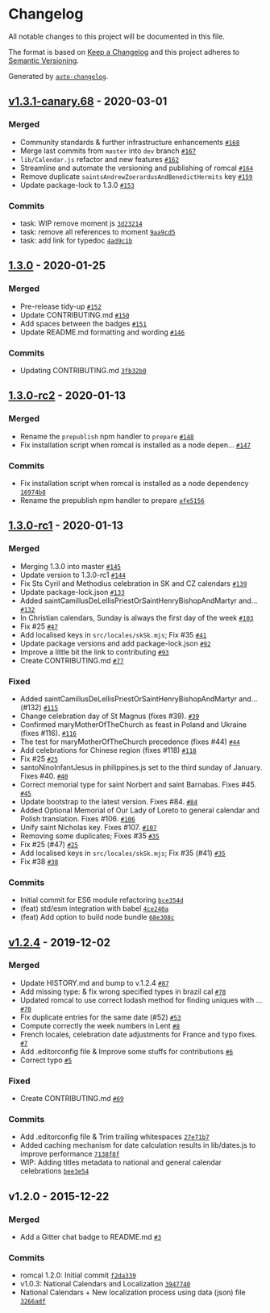 # Changelog

All notable changes to this project will be documented in this file.

The format is based on [Keep a Changelog](https://keepachangelog.com/en/1.0.0/)
and this project adheres to [Semantic Versioning](https://semver.org/spec/v2.0.0.html).

Generated by [`auto-changelog`](https://github.com/CookPete/auto-changelog).

## [v1.3.1-canary.68](https://github.com/romcal/romcal/compare/1.3.0...v1.3.1-canary.68) - 2020-03-01

### Merged

- Community standards & further infrastructure enhancements [`#168`](https://github.com/romcal/romcal/pull/168)
- Merge last commits from `master` into `dev` branch [`#167`](https://github.com/romcal/romcal/pull/167)
- `lib/Calendar.js` refactor and new features [`#162`](https://github.com/romcal/romcal/pull/162)
- Streamline and automate the versioning and publishing of romcal [`#164`](https://github.com/romcal/romcal/pull/164)
- Remove duplicate `saintsAndrewZoerardusAndBenedictHermits` key [`#159`](https://github.com/romcal/romcal/pull/159)
- Update package-lock to 1.3.0 [`#153`](https://github.com/romcal/romcal/pull/153)

### Commits

- task: WIP remove moment js [`3d23214`](https://github.com/romcal/romcal/commit/3d232147e93943b1ea28d3d5dc70563054dad43a)
- task: remove all references to moment [`9aa9cd5`](https://github.com/romcal/romcal/commit/9aa9cd5e00ff58f75bf5def6c1ec0d6bdaef4b24)
- task: add link for typedoc [`4ad9c1b`](https://github.com/romcal/romcal/commit/4ad9c1bc52d8f2f575541f6c15a5a80e4610525a)

## [1.3.0](https://github.com/romcal/romcal/compare/1.3.0-rc2...1.3.0) - 2020-01-25

### Merged

- Pre-release tidy-up [`#152`](https://github.com/romcal/romcal/pull/152)
- Update CONTRIBUTING.md [`#150`](https://github.com/romcal/romcal/pull/150)
- Add spaces between the badges [`#151`](https://github.com/romcal/romcal/pull/151)
- Update README.md formatting and wording [`#146`](https://github.com/romcal/romcal/pull/146)

### Commits

- Updating CONTRIBUTING.md [`3fb32b0`](https://github.com/romcal/romcal/commit/3fb32b0120333fc742f8cb27014818b572a0d5e4)

## [1.3.0-rc2](https://github.com/romcal/romcal/compare/1.3.0-rc1...1.3.0-rc2) - 2020-01-13

### Merged

- Rename the `prepublish` npm handler to `prepare` [`#148`](https://github.com/romcal/romcal/pull/148)
- Fix installation script when romcal is installed as a node depen… [`#147`](https://github.com/romcal/romcal/pull/147)

### Commits

- Fix installation script when romcal is installed as a node dependency [`16974b8`](https://github.com/romcal/romcal/commit/16974b857da94a6d335423d17874a51c7c24ad74)
- Rename the prepublish npm handler to prepare [`afe5156`](https://github.com/romcal/romcal/commit/afe51564e2eb0b74d7988a7ab7019092e333de55)

## [1.3.0-rc1](https://github.com/romcal/romcal/compare/v1.2.4...1.3.0-rc1) - 2020-01-13

### Merged

- Merging 1.3.0 into master [`#145`](https://github.com/romcal/romcal/pull/145)
- Update version to 1.3.0-rc1 [`#144`](https://github.com/romcal/romcal/pull/144)
- Fix Sts Cyril and Methodius celebration in SK and CZ calendars [`#139`](https://github.com/romcal/romcal/pull/139)
- Update package-lock.json [`#133`](https://github.com/romcal/romcal/pull/133)
- Added saintCamillusDeLellisPriestOrSaintHenryBishopAndMartyr and… [`#132`](https://github.com/romcal/romcal/pull/132)
- In Christian calendars, Sunday is always the first day of the week [`#103`](https://github.com/romcal/romcal/pull/103)
- Fix #25 [`#47`](https://github.com/romcal/romcal/pull/47)
- Add localised keys in `src/locales/skSk.mjs`; Fix #35 [`#41`](https://github.com/romcal/romcal/pull/41)
- Update package versions and add package-lock.json [`#92`](https://github.com/romcal/romcal/pull/92)
- Improve a little bit the link to contributing [`#93`](https://github.com/romcal/romcal/pull/93)
- Create CONTRIBUTING.md [`#77`](https://github.com/romcal/romcal/pull/77)

### Fixed

- Added saintCamillusDeLellisPriestOrSaintHenryBishopAndMartyr and… (#132) [`#115`](https://github.com/romcal/romcal/issues/115)
- Change celebration day of St Magnus (fixes #39). [`#39`](https://github.com/romcal/romcal/issues/39)
- Confirmed maryMotherOfTheChurch as feast in Poland and Ukraine (fixes #116). [`#116`](https://github.com/romcal/romcal/issues/116)
- The test for maryMotherOfTheChurch precedence (fixes #44) [`#44`](https://github.com/romcal/romcal/issues/44)
- Add celebrations for Chinese region (fixes #118) [`#118`](https://github.com/romcal/romcal/issues/118)
- Fix #25 [`#25`](https://github.com/romcal/romcal/issues/25)
- santoNinoInfantJesus in philippines.js set to the third sunday of January. Fixes #40. [`#40`](https://github.com/romcal/romcal/issues/40)
- Correct memorial type for saint Norbert and saint Barnabas. Fixes #45. [`#45`](https://github.com/romcal/romcal/issues/45)
- Update bootstrap to the latest version. Fixes #84. [`#84`](https://github.com/romcal/romcal/issues/84)
- Added Optional Memorial of Our Lady of Loreto to general calendar and Polish translation. Fixes #106. [`#106`](https://github.com/romcal/romcal/issues/106)
- Unify saint Nicholas key. Fixes #107. [`#107`](https://github.com/romcal/romcal/issues/107)
- Removing some duplicates; Fixes #35 [`#35`](https://github.com/romcal/romcal/issues/35)
- Fix #25 (#47) [`#25`](https://github.com/romcal/romcal/issues/25)
- Add localised keys in `src/locales/skSk.mjs`; Fix #35 (#41) [`#35`](https://github.com/romcal/romcal/issues/35)
- Fix #38 [`#38`](https://github.com/romcal/romcal/issues/38)

### Commits

- Initial commit for ES6 module refactoring [`bce354d`](https://github.com/romcal/romcal/commit/bce354de6228fcba6f5d763a4b915733cdc9e92d)
- (feat) std/esm integration with babel [`4ce240a`](https://github.com/romcal/romcal/commit/4ce240a35ee378062674e74cf83157bf91d3c5ef)
- (feat) Add option to build node bundle [`68e308c`](https://github.com/romcal/romcal/commit/68e308c0fe86a7d2da29e627f31445dd382213f0)

## [v1.2.4](https://github.com/romcal/romcal/compare/v1.2.0...v1.2.4) - 2019-12-02

### Merged

- Update HISTORY.md and bump to v.1.2.4 [`#87`](https://github.com/romcal/romcal/pull/87)
- Add missing type:  & fix wrong specified types in brazil cal [`#78`](https://github.com/romcal/romcal/pull/78)
- Updated romcal to use correct lodash method for finding uniques with … [`#70`](https://github.com/romcal/romcal/pull/70)
- Fix duplicate entries for the same date (#52) [`#53`](https://github.com/romcal/romcal/pull/53)
- Compute correctly the week numbers in Lent [`#8`](https://github.com/romcal/romcal/pull/8)
- French locales, celebration date adjustments for France and typo fixes. [`#7`](https://github.com/romcal/romcal/pull/7)
- Add .editorconfig file & Improve some stuffs for contributions [`#6`](https://github.com/romcal/romcal/pull/6)
- Correct typo [`#5`](https://github.com/romcal/romcal/pull/5)

### Fixed

- Create CONTRIBUTING.md [`#69`](https://github.com/romcal/romcal/issues/69)

### Commits

- Add .editorconfig file & Trim trailing whitespaces [`27e71b7`](https://github.com/romcal/romcal/commit/27e71b7825957e88087b136e47e8e409f37538c0)
- Added caching mechanism for date calculation results in lib/dates.js to improve performance [`7138f8f`](https://github.com/romcal/romcal/commit/7138f8f36f011378d65b5a52f0594d948e545391)
- WIP: Adding titles metadata to national and general calendar celebrations [`bee3e54`](https://github.com/romcal/romcal/commit/bee3e5430c0dd4d03b92d0ee9e925f203a60a920)

## v1.2.0 - 2015-12-22

### Merged

- Add a Gitter chat badge to README.md [`#3`](https://github.com/romcal/romcal/pull/3)

### Commits

- romcal 1.2.0: Initial commit [`f2da339`](https://github.com/romcal/romcal/commit/f2da339993e3cab29d27adf431cc49e84936d4e9)
- v1.0.3: National Calendars and Localization [`3947740`](https://github.com/romcal/romcal/commit/3947740d7e96e6a37375ffc11d9b0d94fc4965cd)
- National Calendars + New localization process using data (json) file [`3266adf`](https://github.com/romcal/romcal/commit/3266adf2ef0463f220db59acd4e483a8c5fe5a26)
